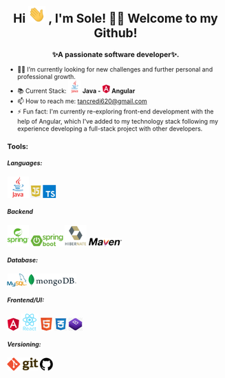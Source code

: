<h1 align="center">Hi <img src="https://raw.githubusercontent.com/SoleTancredi/SoleTancredi/main/Hi.gif" width="40px" /> , I'm Sole! 
        👩‍💻 Welcome to my Github! </h1>

<h3 align="center">✨A passionate software developer✨.</h3>

- 👩‍💻 I’m currently looking for new challenges and further personal and professional growth.
- 📚 Current Stack: **<img src="https://raw.githubusercontent.com/devicons/devicon/master/icons/java/java-original-wordmark.svg"
        alt="java" width="30" height="30" /> Java - <img src="https://raw.githubusercontent.com/SoleTancredi/SoleTancredi/main/img/angular.jpg" height="20"> Angular** 
- 📫 How to reach me: [tancredi620@gmail.com](mailto:tancredi620@gmail.com)
- ⚡ Fun fact: I'm currently re-exploring front-end development with the help of Angular, which I've added to my technology stack following my experience developing a full-stack project with other developers.

<h3 align="left">Tools:</h3>
<p align="left">
  
##### Languages:
  <code><img src="https://raw.githubusercontent.com/devicons/devicon/master/icons/java/java-original-wordmark.svg"
        alt="java" width="50" height="50" /></code>
   <code><img src="https://raw.githubusercontent.com/SoleTancredi/SoleTancredi/main/img/js.png" height="30"></code>
   <code><img src="https://raw.githubusercontent.com/SoleTancredi/SoleTancredi/main/img/ts.png" height="30"></code>
   
##### Backend        
  <code><img
        src="https://raw.githubusercontent.com/devicons/devicon/master/icons/spring/spring-original-wordmark.svg"
        alt="spring" width="50" height="50" /></code>
  <code><img src="https://raw.githubusercontent.com/SoleTancredi/SoleTancredi/main/img/spring-boot.png" height="30"></code>
  <code><img src="https://raw.githubusercontent.com/SoleTancredi/SoleTancredi/main/img/hibernate.png" height="50"></code>
  <code><img src="https://raw.githubusercontent.com/SoleTancredi/SoleTancredi/main/img/maven.png" height="20"></code>
  
##### Database:
  <code><img src="https://raw.githubusercontent.com/SoleTancredi/SoleTancredi/main/img/mysql1.png" height="30"></code>
  <code><img src="https://raw.githubusercontent.com/SoleTancredi/SoleTancredi/main/img/mongo.png" height="30"></code>

##### Frontend/UI:
<code><img src="https://raw.githubusercontent.com/SoleTancredi/SoleTancredi/main/img/angular.jpg" height="30"></code>
<code><img src="https://raw.githubusercontent.com/devicons/devicon/master/icons/react/react-original-wordmark.svg"
        alt="react" width="40" height="40" /></code>
 <code><img src="https://raw.githubusercontent.com/SoleTancredi/SoleTancredi/main/img/html.png" height="30"></code>
 <code><img src="https://raw.githubusercontent.com/SoleTancredi/SoleTancredi/main/img/css.png" height="30"></code>
 <code><img src="https://raw.githubusercontent.com/SoleTancredi/SoleTancredi/main/img/bt.jpg" height="30"></code>
 
##### Versioning:
<code><img src="https://raw.githubusercontent.com/SoleTancredi/SoleTancredi/main/img/git.png" height="30"></code>
<code><img src="https://raw.githubusercontent.com/SoleTancredi/SoleTancredi/main/img/github.png" height="30"></code>
        
        
  
  

